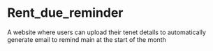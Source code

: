 # Rent_due_reminder
A website where users can upload their tenet details to automatically generate email to remind main at the start of the month
